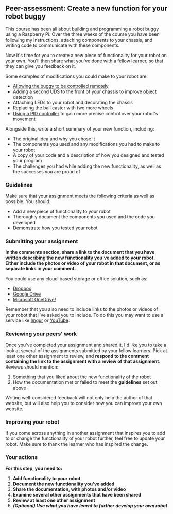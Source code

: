 ## Peer-assessment: Create a new function for your robot buggy

This course has been all about building and programming a robot buggy using a Raspberry Pi. Over the three weeks of the course you have been following my instructions, attaching components to your chassis, and writing code to communicate with these components.

Now it's time for you to create a new piece of functionality for your robot on your own. You'll then share what you've done with a fellow learner, so that they can give you feedback on it.

Some examples of modifications you could make to your robot are:

+ [Allowing the buggy to be controlled remotely](https://projects.raspberrypi.org/en/projects/remote-control-buggy)
+ Adding a second UDS to the front of your chassis to improve object detection
+ Attaching LEDs to your robot and decorating the chassis
+ Replacing the ball caster with two more wheels
+ [Using a PID controller](https://projects.raspberrypi.org/en/projects/robotPID) to gain more precise control over your robot's movement

Alongside this, write a short summary of your new function, including:

+ The original idea and why you chose it
+ The components you used and any modifications you had to make to your robot
+ A copy of your code and a description of how you designed and tested your program
+ The challenges you had while adding the new functionality, as well as the successes you are proud of

### Guidelines

Make sure that your assignment meets the following criteria as well as possible. You should:

+ Add a new piece of functionality to your robot
+ Thoroughly document the components you used and the code you developed
+ Demonstrate how you tested your robot

### Submitting your assignment

**In the comments section, share a link to the document that you have written describing the new functionality you've added to your robot. Either include the photos or video of your robot in that document, or as separate links in your comment.**

You could use any cloud-based storage or office solution, such as:

- [Dropbox](https://www.dropbox.com/basic)
- [Google Drive](https://drive.google.com)
- [Microsoft OneDrive/](https://onedrive.live.com/)

Remember that you also need to include links to the photos or videos of your robot that I've asked you to include. To do this you may want to use a service like [Imgur](https://imgur.com/) or [YouTube](https://www.youtube.com/).

### Reviewing your peers' work

Once you've completed your assignment and shared it, I'd like you to take a look at several of the assignments submitted by your fellow learners. Pick at least one other assignment to review, and **respond to the comment containing the link to the assignment with a review of that assignment**. Reviews should mention:

1. Something that you liked about the new functionality of the robot
2. How the documentation met or failed to meet the **guidelines** set out above

Writing well-considered feedback will not only help the author of that website, but will also help you to consider how you can improve your own website.

### Improving your robot

If you come across anything in another assignment that inspires you to add to or change the functionality of your robot further, feel free to update your robot. Make sure to thank the learner who has inspired the change.

### Your actions

**For this step, you need to:**

1. **Add functionality to your robot**
2. **Document the new functionality you've added**
3. **Share the documentation, with photos and/or video**
4. **Examine several other assignments that have been shared**
5. **Review at least one other assignment**
6. ***(Optional) Use what you have learnt to further develop your own robot***
